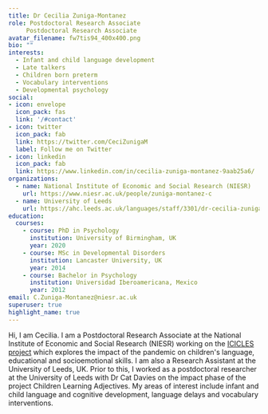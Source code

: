 ```yaml
---
title: Dr Cecilia Zuniga-Montanez
role: Postdoctoral Research Associate
     Postdoctoral Research Associate
avatar_filename: fw7tis94_400x400.png
bio: ""
interests:
  - Infant and child language development
  - Late talkers
  - Children born preterm
  - Vocabulary interventions
  - Developmental psychology
social:
- icon: envelope
  icon_pack: fas
  link: '/#contact'
- icon: twitter
  icon_pack: fab
  link: https://twitter.com/CeciZunigaM
  label: Follow me on Twitter
- icon: linkedin
  icon_pack: fab
  link: https://www.linkedin.com/in/cecilia-zuniga-montanez-9aab25a6/
organizations:
  - name: National Institute of Economic and Social Research (NIESR)
    url: https://www.niesr.ac.uk/people/zuniga-montanez-c
  - name: University of Leeds
    url: https://ahc.leeds.ac.uk/languages/staff/3301/dr-cecilia-zuniga-montanez
education:
  courses:
    - course: PhD in Psychology
      institution: University of Birmingham, UK
      year: 2020
    - course: MSc in Developmental Disorders
      institution: Lancaster University, UK
      year: 2014
    - course: Bachelor in Psychology
      institution: Universidad Iberoamericana, Mexico
      year: 2012
email: C.Zuniga-Montanez@niesr.ac.uk
superuser: true
highlight_name: true
---
```

Hi, I am Cecilia. I am a Postdoctoral Research Associate at the National Institute of Economic and Social Research (NIESR) working on the [ICICLES project](https://www.iciclesproject.com/) which explores the impact of the pandemic on children's language, educational and socioemotional skills. I am also a Research Assistant at the University of Leeds, UK. Prior to this, I worked as a postdoctoral researcher at the University of Leeds with Dr Cat Davies on the impact phase of the project Children Learning Adjectives. My areas of interest include infant and child language and cognitive development, language delays and vocabulary interventions.
